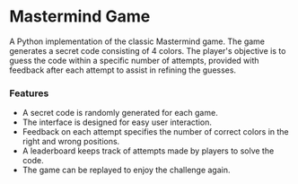 # Mastermind Game

A Python implementation of the classic Mastermind game. The game generates a secret code consisting of 4 colors. The player's objective is to guess the code within a specific number of attempts, provided with feedback after each attempt to assist in refining the guesses.

### Features

- A secret code is randomly generated for each game.
- The interface is designed for easy user interaction.
- Feedback on each attempt specifies the number of correct colors in the right and wrong positions.
- A leaderboard keeps track of attempts made by players to solve the code.
- The game can be replayed to enjoy the challenge again.

